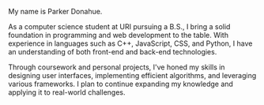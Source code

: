 
My name is Parker Donahue.

As a computer science student at URI pursuing a B.S., I bring a solid foundation in programming and web development to the table. With experience in languages such as C++, JavaScript, CSS, and Python, I have an understanding of both front-end and back-end technologies.

Through coursework and personal projects, I've honed my skills in designing user interfaces, implementing efficient algorithms, and leveraging various frameworks. I plan to continue expanding my knowledge and applying it to real-world challenges.
